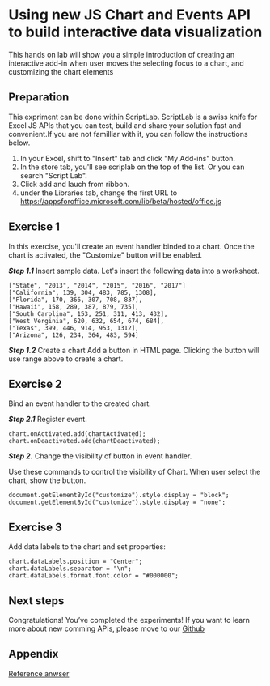 # Using new JS Chart and Events API to build interactive data visualization
This hands on lab will show you a simple introduction of creating an interactive add-in when user moves the selecting focus to a chart, and customizing the chart elements

## Preparation
This expriment can be done within ScriptLab. ScriptLab is a swiss knife for Excel JS APIs that you can test, build and share your solution fast and convenient.If you are not familliar with it, you can follow the instructions below. 

1. In your Excel, shift to "Insert" tab and click "My Add-ins" button. 
2. In the store tab, you'll see scriplab on the top of the list. Or you can search "Script Lab".
3. Click add and lauch from ribbon.
4. under the Libraries tab, change the first URL to
https://appsforoffice.microsoft.com/lib/beta/hosted/office.js

## Exercise 1
In this exercise, you'll create an event handler binded to a chart. Once the chart is activated, the "Customize" button will be enabled.

***Step 1.1*** Insert sample data.
Let's insert the following data into a worksheet.

```
["State", "2013", "2014", "2015", "2016", "2017"]
["California", 139, 304, 483, 785, 1308],
["Florida", 170, 366, 307, 708, 837],
["Hawaii", 158, 289, 387, 879, 735],
["South Carolina", 153, 251, 311, 413, 432],
["West Verginia", 620, 632, 654, 674, 684],
["Texas", 399, 446, 914, 953, 1312],
["Arizona", 126, 234, 364, 483, 594]
```

***Step 1.2*** Create a chart
Add a button in HTML page. Clicking the button will use range above to create a chart.

## Exercise 2
Bind an event handler to the created chart. 

***Step 2.1*** Register event.

```
chart.onActivated.add(chartActivated);
chart.onDeactivated.add(chartDeactivated);
```

***Step 2.*** Change the visibility of button in event handler.

Use these commands to control the visibility of Chart. When user select the chart, show the button.

```
document.getElementById("customize").style.display = "block";
document.getElementById("customize").style.display = "none";
```

## Exercise 3
Add data labels to the chart and set properties:

```
chart.dataLabels.position = "Center";
chart.dataLabels.separator = "\n";
chart.dataLabels.format.font.color = "#000000";
```

## Next steps
Congratulations! You’ve completed the experiments! If you want to learn more about new comming APIs, please move to our [Github](https://github.com/OfficeDev/office-js-docs/tree/ExcelJs_OpenSpec)


## Appendix
[Reference anwser](https://gist.github.com/79f15944334e208361bbb1aa7229ec3f)
